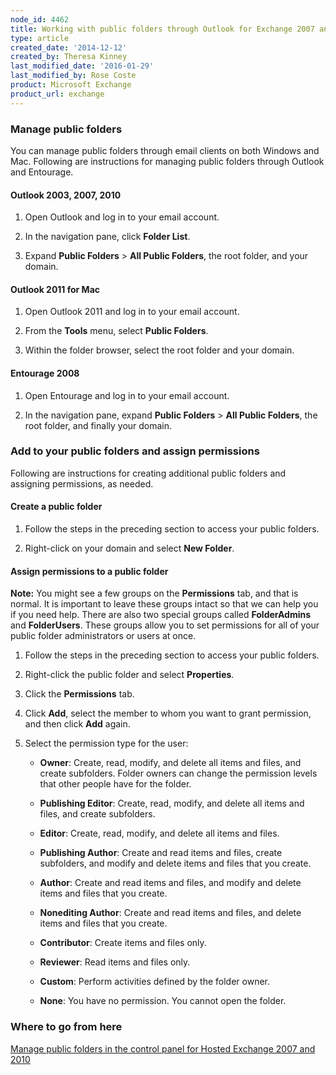 ```yaml
---
node_id: 4462
title: Working with public folders through Outlook for Exchange 2007 and 2010
type: article
created_date: '2014-12-12'
created_by: Theresa Kinney
last_modified_date: '2016-01-29'
last_modified_by: Rose Coste
product: Microsoft Exchange
product_url: exchange
---
```


### Manage public folders

You can manage public folders through email clients on both Windows and
Mac. Following are instructions for managing public folders through
Outlook and Entourage.

#### Outlook 2003, 2007, 2010

1. Open Outlook and log in to your email account.

2. In the navigation pane, click **Folder List**.

3. Expand **Public Folders** &gt; **All Public Folders**, the root
   folder, and your domain.

#### Outlook 2011 for Mac

1. Open Outlook 2011 and log in to your email account.

2. From the **Tools** menu, select **Public Folders**.

3. Within the folder browser, select the root folder and your domain.

#### Entourage 2008

1. Open Entourage and log in to your email account.

2. In the navigation pane, expand **Public Folders** &gt; **All Public
   Folders**, the root folder, and finally your domain.

### Add to your public folders and assign permissions

Following are instructions for creating additional public folders and
assigning permissions, as needed.

#### Create a public folder

1.  Follow the steps in the preceding section to access your
    public folders.

2.  Right-click on your domain and select **New Folder**.

#### Assign permissions to a public folder

**Note:** You might see a few groups on the **Permissions** tab, and
that is normal. It is important to leave these groups intact so that we
can help you if you need help. There are also two special groups
called **FolderAdmins** and **FolderUsers**. These groups allow you to
set permissions for all of your public folder administrators or users at
once.

1. Follow the steps in the preceding section to access your public
   folders.

2. Right-click the public folder and select **Properties**.

3. Click the **Permissions** tab.

4. Click **Add**, select the member to whom you want to grant
   permission, and then click **Add** again.

5. Select the permission type for the user:

   - **Owner**: Create, read, modify, and delete all items and files,
     and create subfolders. Folder owners can change the permission
     levels that other people have for the folder.

   - **Publishing Editor**: Create, read, modify, and delete all
     items and files, and create subfolders.

   - **Editor**: Create, read, modify, and delete all items
     and files.

   - **Publishing Author**: Create and read items and files, create
     subfolders, and modify and delete items and files that
     you create.

   - **Author**: Create and read items and files, and modify and
     delete items and files that you create.

   - **Nonediting Author**: Create and read items and files, and
     delete items and files that you create.

   - **Contributor**: Create items and files only.

   - **Reviewer**: Read items and files only.

   - **Custom**: Perform activities defined by the folder owner.

   - **None**: You have no permission. You cannot open the folder.

### Where to go from here

[Manage public folders in the control panel for Hosted Exchange 2007 and
2010](/how-to/manage-public-folders-in-the-control-panel-for-hosted-exchange-2007-and-2010)
